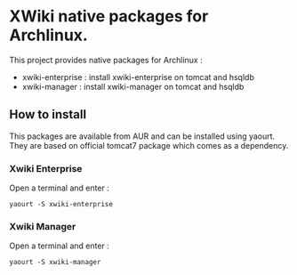 # XWiki native packages for Archlinux.

This project provides native packages for Archlinux :

- xwiki-enterprise : install xwiki-enterprise on tomcat and hsqldb
- xwiki-manager : install xwiki-manager on tomcat and hsqldb

## How to install

This packages are available from AUR and can be installed using yaourt. 
They are based on official tomcat7 package which comes as a dependency.

### Xwiki Enterprise

Open a terminal and enter : 

    yaourt -S xwiki-enterprise

### Xwiki Manager

Open a terminal and enter : 

    yaourt -S xwiki-manager
